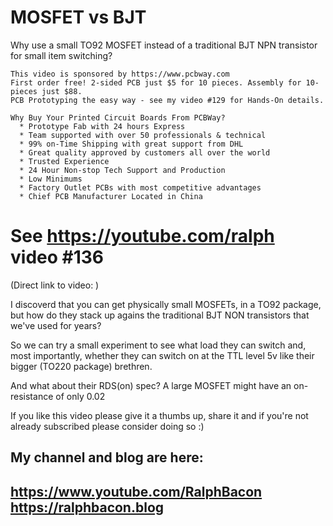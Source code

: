 # MOSFET vs BJT  
Why use a small TO92 MOSFET instead of a traditional BJT NPN transistor for small item switching?  
```
This video is sponsored by https://www.pcbway.com  
First order free! 2-sided PCB just $5 for 10 pieces. Assembly for 10-pieces just $88.
PCB Prototyping the easy way - see my video #129 for Hands-On details.

Why Buy Your Printed Circuit Boards From PCBWay?  
  * Prototype Fab with 24 hours Express  
  * Team supported with over 50 professionals & technical  
  * 99% on-Time Shipping with great support from DHL  
  * Great quality approved by customers all over the world  
  * Trusted Experience  
  * 24 Hour Non-stop Tech Support and Production  
  * Low Minimums  
  * Factory Outlet PCBs with most competitive advantages  
  * Chief PCB Manufacturer Located in China 
```
# See https://youtube.com/ralph video #136  
(Direct link to video: )

I discoverd that you can get physically small MOSFETs, in a TO92 package, but how do they stack up agains the traditional BJT NON transistors that we've used for years?

So we can try a small experiment to see what load they can switch and, most importantly, whether they can switch on at the TTL level 5v like their bigger (TO220 package) brethren.

And what about their RDS(on) spec? A large MOSFET might have an on-resistance of only 0.02










If you like this video please give it a thumbs up, share it and if you're not already subscribed please consider doing so :)

My channel and blog are here:  
------------------------------------------------------------------  
https://www.youtube.com/RalphBacon  
https://ralphbacon.blog  
------------------------------------------------------------------  

